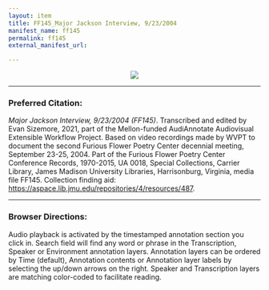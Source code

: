 ```yaml
---
layout: item
title: FF145_Major Jackson Interview, 9/23/2004
manifest_name: ff145
permalink: ff145
external_manifest_url: 

---
```

<!-- Add an essay or interpretive material below this line,
using HTML or markdown.  Do not modify this file above this line -->

<p style="text-align:center"><img src="https://www.jmu.edu/_images/furiousflower/furious-flower-logo.jpg"></p>
<hr>
<h3>Preferred Citation:</h3>
<i>Major Jackson Interview, 9/23/2004 (FF145)</i>. Transcribed and edited by Evan Sizemore, 2021, part of the Mellon-funded AudiAnnotate Audiovisual Extensible Workflow Project. Based on video recordings made by WVPT to document the second Furious Flower Poetry Center decennial meeting, September 23-25, 2004. Part of the Furious Flower Poetry Center Conference Records, 1970-2015, UA 0018, Special Collections, Carrier Library, James Madison University Libraries, Harrisonburg, Virginia, media file FF145. Collection finding aid: <a href="https://aspace.lib.jmu.edu/repositories/4/resources/487">https://aspace.lib.jmu.edu/repositories/4/resources/487</a>.
<hr>
<h3>Browser Directions:</h3> 
Audio playback is activated by the timestamped annotation section you click in. Search field will find any word or phrase in the Transcription, Speaker or Environment annotation layers. Annotation layers can be ordered by Time (default), Annotation contents or Annotation layer labels by selecting the up/down arrows on the right. Speaker and Transcription layers are matching color-coded to facilitate reading.
